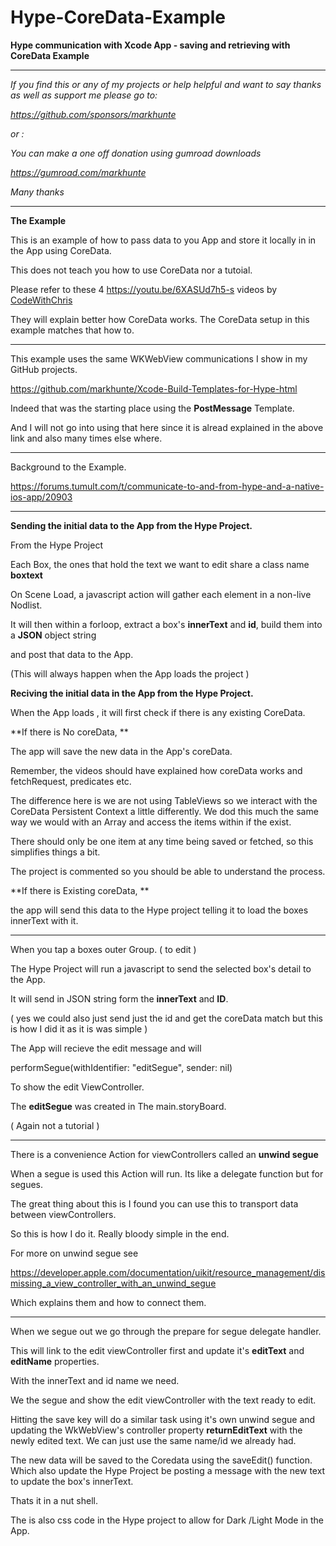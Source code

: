 # Hype-CoreData-Example


**Hype communication  with Xcode App - saving and retrieving with CoreData Example**

---



*If you find this or any of my projects or help helpful and want to say thanks as well as support me please go to:*

*https://github.com/sponsors/markhunte*

*or :*

*You can make a one off donation using gumroad downloads*

*https://gumroad.com/markhunte*

*Many thanks*

------

**The Example**

This is an example of how to pass data to you App and store it locally in in the App using CoreData.

This does not teach you how to use CoreData nor a tutoial.

Please refer to these 4   https://youtu.be/6XASUd7h5-s  videos by [CodeWithChris](https://www.youtube.com/channel/UC2D6eRvCeMtcF5OGHf1-trw)

They will explain better how CoreData works. The CoreData setup  in this example matches that how to. 

---



This example uses the same WKWebView communications I show in my  GitHub  projects.

https://github.com/markhunte/Xcode-Build-Templates-for-Hype-html



Indeed that was the starting place using the **PostMessage** Template.

And I will not go into using that here since it is alread explained in the above link and also many times else where.



-----

Background to the Example.

https://forums.tumult.com/t/communicate-to-and-from-hype-and-a-native-ios-app/20903



-----



**Sending the initial data to the App from the Hype Project.**



From the Hype Project

Each Box, the ones that hold the text we want to edit share a class name  **boxtext**

On Scene Load, a javascript action will gather each element  in a non-live Nodlist.

It will then within a forloop, extract a box's **innerText**  and **id**, build them into a **JSON** object string

and post that data to the App.



(This will always happen when the App loads the project )



**Reciving the initial data in the App from the Hype Project.**



When the App loads , it will first check if there is any existing CoreData.

**If there is No coreData,  **

The app will save the new data in the App's coreData.

Remember, the videos should have explained how coreData works and fetchRequest, predicates etc.

The difference here is we are not using TableViews so we interact with the CoreData Persistent Context a little differently. We dod this much the same way we would with an Array and access the items within if the exist.

There should only be one item at any time being saved or fetched, so this simplifies things a bit.

The project is commented so you should be able to understand the process.

**If there is Existing coreData,  **

the app will send this data to the Hype project telling it to load the boxes innerText with it.



----

When you tap a boxes outer Group. ( to edit )

The Hype Project will run a javascript to send the selected box's detail to the App.

It will send in JSON string form the **innerText** and **ID**.

( yes we could also just send just the id and get the coreData match but this is how I did it as it is was  simple )



The App will recieve the edit message and will

 performSegue(withIdentifier: "editSegue", sender: nil)

To show the edit ViewController.



The **editSegue** was created in The main.storyBoard.

( Again not a tutorial )

----

There is a convenience Action for viewControllers called an **unwind segue** 

When a segue is used this Action will run.  Its like a delegate function but for segues.

The great thing about this is I found you can use this to transport data between viewControllers.  

So this is how I do it. Really bloody simple in the end.

For more on unwind segue see

https://developer.apple.com/documentation/uikit/resource_management/dismissing_a_view_controller_with_an_unwind_segue

Which explains them and how to connect them.

---

When we segue out we go through the prepare for segue delegate handler.

This will link to the edit viewController first and update it's   **editText** and **editName**  properties.

With the innerText and id name we need.

We the segue and show the edit viewController with the text ready to edit.



Hitting the save key will do a similar task using it's own unwind segue and updating the WkWebView's controller property  **returnEditText** with the newly edited text. We can just use the same name/id we already had.

The new data will be saved to the Coredata using the saveEdit() function. Which also update the Hype Project be posting a message with the new text to update the box's innerText.



Thats it in a nut shell.

The is also css code in the Hype project to allow for Dark /Light Mode in the App.











